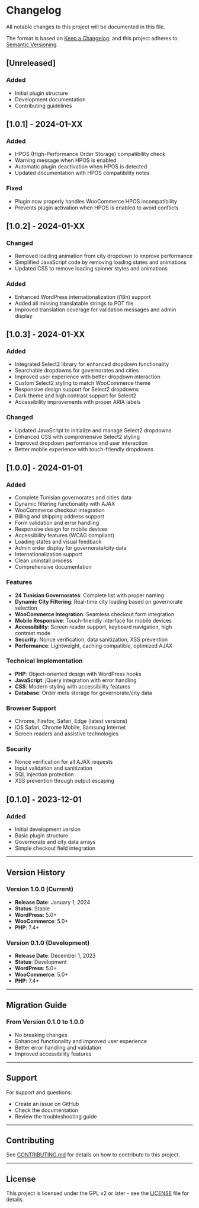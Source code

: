 # Changelog

All notable changes to this project will be documented in this file.

The format is based on [Keep a Changelog](https://keepachangelog.com/en/1.0.0/),
and this project adheres to [Semantic Versioning](https://semver.org/spec/v2.0.0.html).

## [Unreleased]

### Added
- Initial plugin structure
- Development documentation
- Contributing guidelines

## [1.0.1] - 2024-01-XX

### Added
- HPOS (High-Performance Order Storage) compatibility check
- Warning message when HPOS is enabled
- Automatic plugin deactivation when HPOS is detected
- Updated documentation with HPOS compatibility notes

### Fixed
- Plugin now properly handles WooCommerce HPOS incompatibility
- Prevents plugin activation when HPOS is enabled to avoid conflicts

## [1.0.2] - 2024-01-XX

### Changed
- Removed loading animation from city dropdown to improve performance
- Simplified JavaScript code by removing loading states and animations
- Updated CSS to remove loading spinner styles and animations

### Added
- Enhanced WordPress internationalization (i18n) support
- Added all missing translatable strings to POT file
- Improved translation coverage for validation messages and admin display

## [1.0.3] - 2024-01-XX

### Added
- Integrated Select2 library for enhanced dropdown functionality
- Searchable dropdowns for governorates and cities
- Improved user experience with better dropdown interaction
- Custom Select2 styling to match WooCommerce theme
- Responsive design support for Select2 dropdowns
- Dark theme and high contrast support for Select2
- Accessibility improvements with proper ARIA labels

### Changed
- Updated JavaScript to initialize and manage Select2 dropdowns
- Enhanced CSS with comprehensive Select2 styling
- Improved dropdown performance and user interaction
- Better mobile experience with touch-friendly dropdowns

## [1.0.0] - 2024-01-01

### Added
- Complete Tunisian governorates and cities data
- Dynamic filtering functionality with AJAX
- WooCommerce checkout integration
- Billing and shipping address support
- Form validation and error handling
- Responsive design for mobile devices
- Accessibility features (WCAG compliant)
- Loading states and visual feedback
- Admin order display for governorate/city data
- Internationalization support
- Clean uninstall process
- Comprehensive documentation

### Features
- **24 Tunisian Governorates**: Complete list with proper naming
- **Dynamic City Filtering**: Real-time city loading based on governorate selection
- **WooCommerce Integration**: Seamless checkout form integration
- **Mobile Responsive**: Touch-friendly interface for mobile devices
- **Accessibility**: Screen reader support, keyboard navigation, high contrast mode
- **Security**: Nonce verification, data sanitization, XSS prevention
- **Performance**: Lightweight, caching compatible, optimized AJAX

### Technical Implementation
- **PHP**: Object-oriented design with WordPress hooks
- **JavaScript**: jQuery integration with error handling
- **CSS**: Modern styling with accessibility features
- **Database**: Order meta storage for governorate/city data

### Browser Support
- Chrome, Firefox, Safari, Edge (latest versions)
- iOS Safari, Chrome Mobile, Samsung Internet
- Screen readers and assistive technologies

### Security
- Nonce verification for all AJAX requests
- Input validation and sanitization
- SQL injection protection
- XSS prevention through output escaping

## [0.1.0] - 2023-12-01

### Added
- Initial development version
- Basic plugin structure
- Governorate and city data arrays
- Simple checkout field integration

---

## Version History

### Version 1.0.0 (Current)
- **Release Date**: January 1, 2024
- **Status**: Stable
- **WordPress**: 5.0+
- **WooCommerce**: 5.0+
- **PHP**: 7.4+

### Version 0.1.0 (Development)
- **Release Date**: December 1, 2023
- **Status**: Development
- **WordPress**: 5.0+
- **WooCommerce**: 5.0+
- **PHP**: 7.4+

---

## Migration Guide

### From Version 0.1.0 to 1.0.0
- No breaking changes
- Enhanced functionality and improved user experience
- Better error handling and validation
- Improved accessibility features

---

## Support

For support and questions:
- Create an issue on GitHub
- Check the documentation
- Review the troubleshooting guide

---

## Contributing

See [CONTRIBUTING.md](CONTRIBUTING.md) for details on how to contribute to this project.

---

## License

This project is licensed under the GPL v2 or later - see the [LICENSE](LICENSE) file for details. 